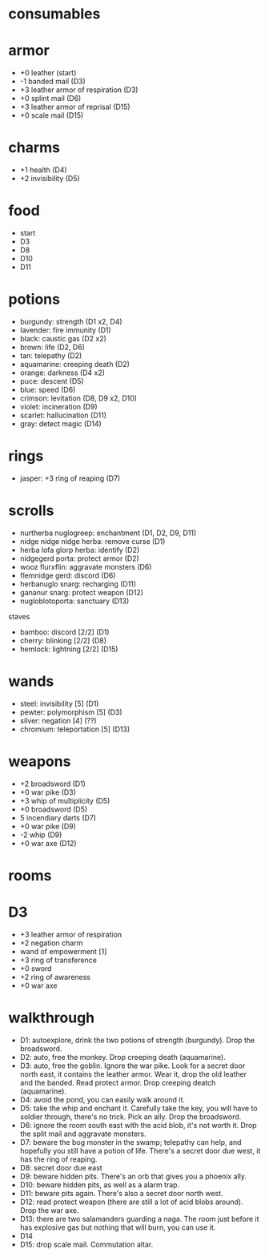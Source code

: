consumables
===========

# armor

  * +0 leather (start)
  * -1 banded mail (D3)
  * +3 leather armor of respiration (D3)
  * +0 splint mail (D6)
  * +3 leather armor of reprisal (D15)
  * +0 scale mail (D15)

# charms

  * +1 health (D4)
  * +2 invisibility (D5)

# food

  * start
  * D3
  * D8
  * D10
  * D11

# potions

  * burgundy: strength (D1 x2, D4)
  * lavender: fire immunity (D1)
  * black: caustic gas (D2 x2)
  * brown: life (D2, D6)
  * tan: telepathy (D2)
  * aquamarine: creeping death (D2)
  * orange: darkness (D4 x2)
  * puce: descent (D5)
  * blue: speed (D6)
  * crimson: levitation (D8, D9 x2, D10)
  * violet: incineration (D9)
  * scarlet: hallucination (D11)
  * gray: detect magic (D14)

# rings

  * jasper: +3 ring of reaping (D7)

# scrolls

  * nurtherba nuglogreep: enchantment (D1, D2, D9, D11)
  * nidge nidge nidge herba: remove curse (D1)
  * herba lofa glorp herba: identify (D2)
  * nidgegerd porta: protect armor (D2)
  * wooz flurxflin: aggravate monsters (D6)
  * flemnidge gerd: discord (D6)
  * herbanuglo snarg: recharging (D11)
  * gananur snarg: protect weapon (D12)
  * nugloblotoporta: sanctuary (D13)

 staves

  * bamboo: discord [2/2] (D1)
  * cherry: blinking [2/2] (D8)
  * hemlock: lightning [2/2] (D15)

# wands

  * steel: invisibility [5] (D1)
  * pewter: polymorphism [5] (D3)
  * silver: negation [4] (??)
  * chromium: teleportation [5] (D13)

# weapons

  * +2 broadsword (D1)
  * +0 war pike (D3)
  * +3 whip of multiplicity (D5)
  * +0 broadsword (D5)
  * 5 incendiary darts (D7)
  * +0 war pike (D9)
  * -2 whip (D9)
  * +0 war axe (D12)

rooms
=====

# D3

  * +3 leather armor of respiration
  * +2 negation charm
  * wand of empowerment [1]
  * +3 ring of transference
  * +0 sword
  * +2 ring of awareness
  * +0 war axe


walkthrough
===========

  * D1: autoexplore, drink the two potions of strength (burgundy). Drop the broadsword.
  * D2: auto, free the monkey. Drop creeping death (aquamarine).
  * D3: auto, free the goblin. Ignore the war pike. Look for a secret door north east, it contains the leather armor. Wear it, drop the old leather and the banded. Read protect armor. Drop creeping deatch (aquamarine).
  * D4: avoid the pond, you can easily walk around it.
  * D5: take the whip and enchant it. Carefully take the key, you will have to soldier through, there's no trick. Pick an ally. Drop the broadsword.
  * D6: ignore the room south east with the acid blob, it's not worth it. Drop the split mail and aggravate monsters.
  * D7: beware the bog monster in the swamp; telepathy can help, and hopefully you still have a potion of life. There's a secret door due west, it has the ring of reaping.
  * D8: secret door due east
  * D9: beware hidden pits. There's an orb that gives you a phoenix ally.
  * D10: beware hidden pits, as well as a alarm trap.
  * D11: beware pits again. There's also a secret door north west.
  * D12: read protect weapon (there are still a lot of acid blobs around). Drop the war axe.
  * D13: there are two salamanders guarding a naga. The room just before it has explosive gas but nothing that will burn, you can use it.
  * D14
  * D15: drop scale mail. Commutation altar.
